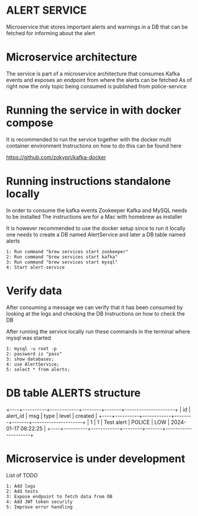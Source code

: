 # ALERT SERVICE
Microservice that stores important alerts and warnings in a DB that can be fetched for informing about the alert

# Microservice architecture
The service is part of a microservice architecture that consumes Kafka events and exposes an endpoint from where the alerts can be fetched
As of right now the only topic being consumed is published from police-service

# Running the service in with docker compose
It is recommended to run the service together with the docker multi container environment
Instructions on how to do this can be found here

https://github.com/zokypri/kafka-docker

# Running instructions standalone locally
In order to consume the kafka events Zookeeper Kafka and MySQL needs to be installed
The instructions are for a Mac with homebrew as installer

It is however recommended to use the docker setup since to run it locally one needs to create a DB named AlertService and later a DB table named alerts

    1: Run command "brew services start zookeeper"
    2: Run command "brew services start kafka"
    3: Run command "brew services start mysql"
    4: Start alert-service

# Verify data
After consuming a message we can verify that it has been consumed by looking at the logs and checking the DB
Instructions on how to check the DB

After running the service locally run these commands in the terminal where mysql was started

    1: mysql -u root -p
    2: password is "pass"
    3: show databases;
    4: use AlertService;
    5: select * from alerts;

# DB table ALERTS structure

+----+----------+------------+--------+-------+---------------------+
| id | alert_id | msg        | type   | level | created             |
+----+----------+------------+--------+-------+---------------------+
|  1 |        1 | Test alert | POLICE | LOW   | 2024-01-17 08:22:25 |
+----+----------+------------+--------+-------+---------------------+


# Microservice is under development
List of TODO
    
    1: Add logs
    2: Add tests
    3: Expose endpoint to fetch data from DB
    4: Add JWT token security
    5: Improve error handling
    
    
